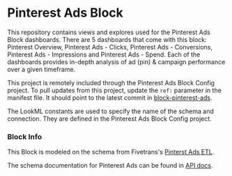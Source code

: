 # Pinterest Ads Block

This repository contains views and explores used for the Pinterest Ads Block dashboards. There are 5 dashboards that come with this block: Pinterest Overview, Pinterest Ads - Clicks, Pinterest Ads - Conversions, Pinterest Ads - Impressions and Pinterest Ads - Spend. Each of the dashboards provides in-depth analysis of ad (pin) & campaign performance over a given timeframe.

This project is remotely included through the Pinterest Ads Block Config project. 
To pull updates from this project, update the `ref:` parameter in the manifest file. It should point to the latest commit in [block-pinterest-ads](https://github.com/looker/block-pinterest-ads/commits/master).

The LookML constants are used to specify the name of the schema and connection. They are defined in the Pinterest Ads Block Config project.


### Block Info

This Block is modeled on the schema from Fivetrans's [Pinterst Ads ETL](https://fivetran.com/directory/pinterest-ads).

The schema documentation for Pinterest Ads can be found in [API docs](https://developers.pinterest.com/docs/getting-started/introduction/?).
